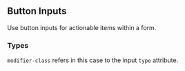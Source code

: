## Button Inputs
Use button inputs for actionable items within a form.

### Types
`modifier-class` refers in this case to the input `type` attribute.